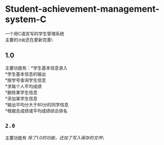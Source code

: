 # Student-achievement-management-system-C
一个用C语言写的学生管理系统\
主要的`功能`还在更新完善\
## 1.0
主要功能有：*学生基本信息录入\
*学生基本信息的输出\
*按学号查询学生信息\
*求每个人平均成绩\
*删除某学生信息\
*添加某学生信息\
*输出平均分大于80分的同学信息\
*根据总成绩或平均成绩综合排名
## `2.0`
主要功能有
*除了1.0的功能，还加了写入保存的文件*\

